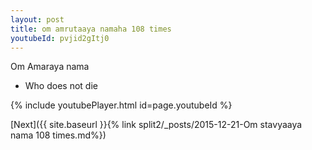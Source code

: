 ```yaml
---
layout: post
title: om amrutaaya namaha 108 times
youtubeId: pvjid2gItj0
---
```

 
 
Om Amaraya nama 
 
 -  Who does not die 
 
  
 
  
 
 
 
 
 
 


{% include youtubePlayer.html id=page.youtubeId %}
 
[Next]({{ site.baseurl }}{% link  split2/_posts/2015-12-21-Om stavyaaya nama 108 times.md%})
 
